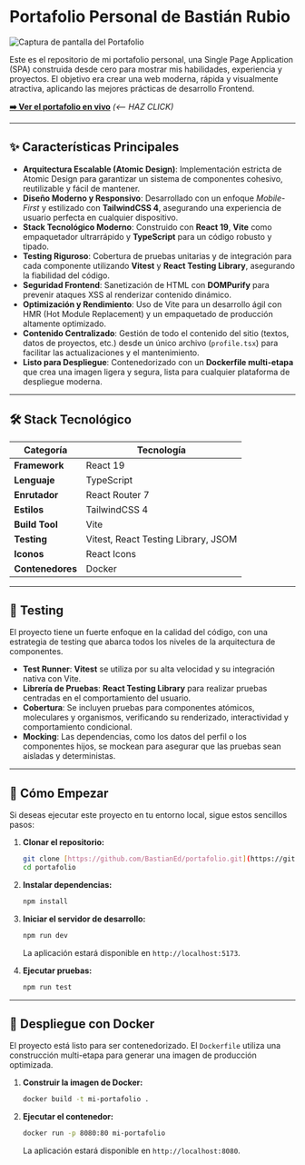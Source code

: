 # Portafolio Personal de Bastián Rubio

![Captura de pantalla del Portafolio](https://i.ibb.co/vxkphV9R/image.png)

Este es el repositorio de mi portafolio personal, una Single Page Application (SPA) construida desde cero para mostrar mis habilidades, experiencia y proyectos. El objetivo era crear una web moderna, rápida y visualmente atractiva, aplicando las mejores prácticas de desarrollo Frontend.

**[➡️ Ver el portafolio en vivo](https://bastian-dev.netlify.app/)** *(<-- HAZ CLICK)*

---

## ✨ Características Principales

* **Arquitectura Escalable (Atomic Design)**: Implementación estricta de Atomic Design para garantizar un sistema de componentes cohesivo, reutilizable y fácil de mantener.
* **Diseño Moderno y Responsivo**: Desarrollado con un enfoque *Mobile-First* y estilizado con **TailwindCSS 4**, asegurando una experiencia de usuario perfecta en cualquier dispositivo.
* **Stack Tecnológico Moderno**: Construido con **React 19**, **Vite** como empaquetador ultrarrápido y **TypeScript** para un código robusto y tipado.
* **Testing Riguroso**: Cobertura de pruebas unitarias y de integración para cada componente utilizando **Vitest** y **React Testing Library**, asegurando la fiabilidad del código.
* **Seguridad Frontend**: Sanetización de HTML con **DOMPurify** para prevenir ataques XSS al renderizar contenido dinámico.
* **Optimización y Rendimiento**: Uso de Vite para un desarrollo ágil con HMR (Hot Module Replacement) y un empaquetado de producción altamente optimizado.
* **Contenido Centralizado**: Gestión de todo el contenido del sitio (textos, datos de proyectos, etc.) desde un único archivo (`profile.tsx`) para facilitar las actualizaciones y el mantenimiento.
* **Listo para Despliegue**: Contenedorizado con un **Dockerfile multi-etapa** que crea una imagen ligera y segura, lista para cualquier plataforma de despliegue moderna.
---

## 🛠️ Stack Tecnológico

| Categoría         | Tecnología                                                                                                  |
| ----------------- | ----------------------------------------------------------------------------------------------------------- |
| **Framework** | React 19                                                                                                    |
| **Lenguaje** | TypeScript                                                                                                  |
| **Enrutador** | React Router 7                                                                                              |
| **Estilos** | TailwindCSS 4                                                                                               |
| **Build Tool** | Vite                                                                                                        |
| **Testing** | Vitest, React Testing Library, JSOM                                                                         |
| **Iconos** | React Icons                                                                                                 |
| **Contenedores** | Docker                                                                                                      |

---
## 🧪 Testing

El proyecto tiene un fuerte enfoque en la calidad del código, con una estrategia de testing que abarca todos los niveles de la arquitectura de componentes.

-   **Test Runner**: **Vitest** se utiliza por su alta velocidad y su integración nativa con Vite.
-   **Librería de Pruebas**: **React Testing Library** para realizar pruebas centradas en el comportamiento del usuario.
-   **Cobertura**: Se incluyen pruebas para componentes atómicos, moleculares y organismos, verificando su renderizado, interactividad y comportamiento condicional.
-   **Mocking**: Las dependencias, como los datos del perfil o los componentes hijos, se mockean para asegurar que las pruebas sean aisladas y deterministas.

---

## 🚀 Cómo Empezar

Si deseas ejecutar este proyecto en tu entorno local, sigue estos sencillos pasos:

1.  **Clonar el repositorio:**
    ```bash
    git clone [https://github.com/BastianEd/portafolio.git](https://github.com/BastianEd/portafolio.git)
    cd portafolio
    ```

2.  **Instalar dependencias:**
    ```bash
    npm install
    ```

3.  **Iniciar el servidor de desarrollo:**
    ```bash
    npm run dev
    ```
    La aplicación estará disponible en `http://localhost:5173`.
    

4.  **Ejecutar pruebas:**
    ```bash
    npm run test
    ```

---

## 🐳 Despliegue con Docker

El proyecto está listo para ser contenedorizado. El `Dockerfile` utiliza una construcción multi-etapa para generar una imagen de producción optimizada.

1.  **Construir la imagen de Docker:**
    ```bash
    docker build -t mi-portafolio .
    ```

2.  **Ejecutar el contenedor:**
    ```bash
    docker run -p 8080:80 mi-portafolio
    ```
    La aplicación estará disponible en `http://localhost:8080`.